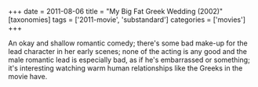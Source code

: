 +++
date = 2011-08-06
title = "My Big Fat Greek Wedding (2002)"
[taxonomies]
tags = ['2011-movie', 'substandard']
categories = ['movies']
+++

An okay and shallow romantic comedy; there's some bad make-up for the
lead character in her early scenes; none of the acting is any good and
the male romantic lead is especially bad, as if he's embarrassed or
something; it's interesting watching warm human relationships like the
Greeks in the movie have.
